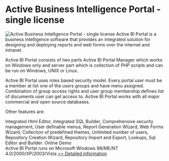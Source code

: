 # Active Business Intelligence Portal - single license
![Active Business Intelligence Portal - single license](https://mycommerce.akamaized.net/api/pimages/P300293721/BIG/300293721.GIF)
Active BI Portal is a business intelligence software that provides an integrated solution for designing and deploying reports and web forms over the internet and intranet.

Active BI Portal consists of two parts Active BI Portal Manager which works on Windows only and server part which is collection of PHP scripts and can be run on Windows, UNIX or Linux.

Active BI Portal uses roles based security model. Every portal user must be a member at list one of the users groups and have menu assigned. Combination of group access rights and user group membership defines list of documents user can get access to.
Active BI Portal works with all major commercial and open source databases.

Other features are:

Integrated Html Editor, Integrated SQL Builder, Comprehensive security management, User definable menus, Report Generation Wizard, Web Forms Wizard, Collection of predefined themes, Unlimited number of users, Repository Creation Wizard, Repository Import and Export, Lookups, Sql Editor and Builder.
Online Demo  
  Active BI Portal runs on Microsoft Windows 98/ME/NT 4.0/2000/XP/2003/Vista
[>> Detailed information](https://secure.shareit.com/shareit/product.html?productid=300293721&affiliateid=200057808)